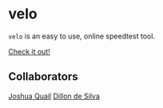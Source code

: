 # velo

`velo` is an easy to use, online speedtest tool.

[Check it out!](https://velo.now.sh/)

## Collaborators

[Joshua Quail](https://github.com/realtable)
[Dillon de Silva](https://github.com/dillondesilva)

